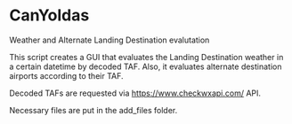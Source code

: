 # CanYoldas
Weather and Alternate Landing Destination evalutation

This script creates a GUI that evaluates the Landing Destination weather in a certain datetime by decoded TAF. Also, it evaluates alternate destination airports according to their TAF.

Decoded TAFs are requested via https://www.checkwxapi.com/ API.

Necessary files are put in the add_files folder.
